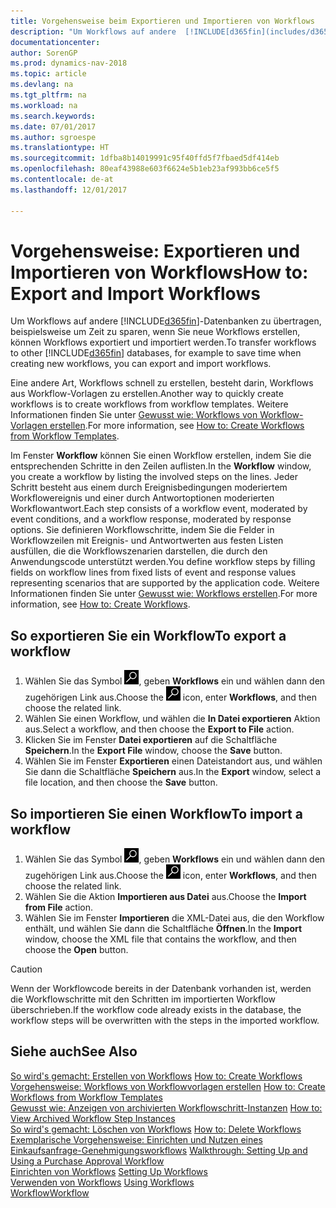 ```yaml
---
title: Vorgehensweise beim Exportieren und Importieren von Workflows
description: "Um Workflows auf andere  [!INCLUDE[d365fin](includes/d365fin_md.md)]-Datenbanken zu übertragen, beispielsweise um Zeit zu sparen, wenn Sie neue Workflows erstellen, können Workflows exportiert und importiert werden."
documentationcenter: 
author: SorenGP
ms.prod: dynamics-nav-2018
ms.topic: article
ms.devlang: na
ms.tgt_pltfrm: na
ms.workload: na
ms.search.keywords: 
ms.date: 07/01/2017
ms.author: sgroespe
ms.translationtype: HT
ms.sourcegitcommit: 1dfba8b14019991c95f40ffd5f7fbaed5df414eb
ms.openlocfilehash: 80eaf43988e603f6624e5b1eb23af993bb6ce5f5
ms.contentlocale: de-at
ms.lasthandoff: 12/01/2017

---
```

# <a name="how-to-export-and-import-workflows"></a><span data-ttu-id="c9e13-103">Vorgehensweise: Exportieren und Importieren von Workflows</span><span class="sxs-lookup"><span data-stu-id="c9e13-103">How to: Export and Import Workflows</span></span>
<span data-ttu-id="c9e13-104">Um Workflows auf andere [!INCLUDE[d365fin](includes/d365fin_md.md)]-Datenbanken zu übertragen, beispielsweise um Zeit zu sparen, wenn Sie neue Workflows erstellen, können Workflows exportiert und importiert werden.</span><span class="sxs-lookup"><span data-stu-id="c9e13-104">To transfer workflows to other [!INCLUDE[d365fin](includes/d365fin_md.md)] databases, for example to save time when creating new workflows, you can export and import workflows.</span></span>  

 <span data-ttu-id="c9e13-105">Eine andere Art, Workflows schnell zu erstellen, besteht darin, Workflows aus Workflow-Vorlagen zu erstellen.</span><span class="sxs-lookup"><span data-stu-id="c9e13-105">Another way to quickly create workflows is to create workflows from workflow templates.</span></span> <span data-ttu-id="c9e13-106">Weitere Informationen finden Sie unter [Gewusst wie: Workflows von Workflow-Vorlagen erstellen](across-how-to-create-workflows-from-workflow-templates.md).</span><span class="sxs-lookup"><span data-stu-id="c9e13-106">For more information, see [How to: Create Workflows from Workflow Templates](across-how-to-create-workflows-from-workflow-templates.md).</span></span>  

 <span data-ttu-id="c9e13-107">Im Fenster **Workflow** können Sie einen Workflow erstellen, indem Sie die entsprechenden Schritte in den Zeilen auflisten.</span><span class="sxs-lookup"><span data-stu-id="c9e13-107">In the **Workflow** window, you create a workflow by listing the involved steps on the lines.</span></span> <span data-ttu-id="c9e13-108">Jeder Schritt besteht aus einem durch Ereignisbedingungen moderiertem Workflowereignis und einer durch Antwortoptionen moderierten Workflowantwort.</span><span class="sxs-lookup"><span data-stu-id="c9e13-108">Each step consists of a workflow event, moderated by event conditions, and a workflow response, moderated by response options.</span></span> <span data-ttu-id="c9e13-109">Sie definieren Workflowschritte, indem Sie die Felder in Workflowzeilen mit Ereignis- und Antwortwerten aus festen Listen ausfüllen, die die Workflowszenarien darstellen, die durch den Anwendungscode unterstützt werden.</span><span class="sxs-lookup"><span data-stu-id="c9e13-109">You define workflow steps by filling fields on workflow lines from fixed lists of event and response values representing scenarios that are supported by the application code.</span></span> <span data-ttu-id="c9e13-110">Weitere Informationen finden Sie unter [Gewusst wie: Workflows erstellen](across-how-to-create-workflows.md).</span><span class="sxs-lookup"><span data-stu-id="c9e13-110">For more information, see [How to: Create Workflows](across-how-to-create-workflows.md).</span></span>  

## <a name="to-export-a-workflow"></a><span data-ttu-id="c9e13-111">So exportieren Sie ein Workflow</span><span class="sxs-lookup"><span data-stu-id="c9e13-111">To export a workflow</span></span>  
1.  <span data-ttu-id="c9e13-112">Wählen Sie das Symbol ![Nach Seite oder Bericht suchen](media/ui-search/search_small.png "Symbol Nach Seite oder Bericht suchen"), geben **Workflows** ein und wählen dann den zugehörigen Link aus.</span><span class="sxs-lookup"><span data-stu-id="c9e13-112">Choose the ![Search for Page or Report](media/ui-search/search_small.png "Search for Page or Report icon") icon, enter **Workflows**, and then choose the related link.</span></span>  
2.  <span data-ttu-id="c9e13-113">Wählen Sie einen Workflow, und wählen die **In Datei exportieren** Aktion aus.</span><span class="sxs-lookup"><span data-stu-id="c9e13-113">Select a workflow, and then choose the **Export to File** action.</span></span>  
3.  <span data-ttu-id="c9e13-114">Klicken Sie im Fenster **Datei exportieren** auf die Schaltfläche **Speichern**.</span><span class="sxs-lookup"><span data-stu-id="c9e13-114">In the **Export File** window, choose the **Save** button.</span></span>  
4.  <span data-ttu-id="c9e13-115">Wählen Sie im Fenster **Exportieren** einen Dateistandort aus, und wählen Sie dann die Schaltfläche **Speichern** aus.</span><span class="sxs-lookup"><span data-stu-id="c9e13-115">In the **Export** window, select a file location, and then choose the **Save** button.</span></span>  

## <a name="to-import-a-workflow"></a><span data-ttu-id="c9e13-116">So importieren Sie einen Workflow</span><span class="sxs-lookup"><span data-stu-id="c9e13-116">To import a workflow</span></span>  
1.  <span data-ttu-id="c9e13-117">Wählen Sie das Symbol ![Nach Seite oder Bericht suchen](media/ui-search/search_small.png "Symbol Nach Seite oder Bericht suchen"), geben **Workflows** ein und wählen dann den zugehörigen Link aus.</span><span class="sxs-lookup"><span data-stu-id="c9e13-117">Choose the ![Search for Page or Report](media/ui-search/search_small.png "Search for Page or Report icon") icon, enter **Workflows**, and then choose the related link.</span></span>  
2.  <span data-ttu-id="c9e13-118">Wählen Sie die Aktion **Importieren aus Datei** aus.</span><span class="sxs-lookup"><span data-stu-id="c9e13-118">Choose the **Import from File** action.</span></span>  
3.  <span data-ttu-id="c9e13-119">Wählen Sie im Fenster **Importieren** die XML-Datei aus, die den Workflow enthält, und wählen Sie dann die Schaltfläche **Öffnen**.</span><span class="sxs-lookup"><span data-stu-id="c9e13-119">In the **Import** window, choose the XML file that contains the workflow, and then choose the **Open** button.</span></span>  

> [!CAUTION]  
>  <span data-ttu-id="c9e13-120">Wenn der Workflowcode bereits in der Datenbank vorhanden ist, werden die Workflowschritte mit den Schritten im importierten Workflow überschrieben.</span><span class="sxs-lookup"><span data-stu-id="c9e13-120">If the workflow code already exists in the database, the workflow steps will be overwritten with the steps in the imported workflow.</span></span>  

## <a name="see-also"></a><span data-ttu-id="c9e13-121">Siehe auch</span><span class="sxs-lookup"><span data-stu-id="c9e13-121">See Also</span></span>  
 <span data-ttu-id="c9e13-122">[So wird's gemacht: Erstellen von Workflows](across-how-to-create-workflows.md) </span><span class="sxs-lookup"><span data-stu-id="c9e13-122">[How to: Create Workflows](across-how-to-create-workflows.md) </span></span>  
 <span data-ttu-id="c9e13-123">[Vorgehensweise: Workflows von Workflowvorlagen erstellen](across-how-to-create-workflows-from-workflow-templates.md) </span><span class="sxs-lookup"><span data-stu-id="c9e13-123">[How to: Create Workflows from Workflow Templates](across-how-to-create-workflows-from-workflow-templates.md) </span></span>  
 <span data-ttu-id="c9e13-124">[Gewusst wie: Anzeigen von archivierten Workflowschritt-Instanzen](across-how-to-view-archived-workflow-step-instances.md) </span><span class="sxs-lookup"><span data-stu-id="c9e13-124">[How to: View Archived Workflow Step Instances](across-how-to-view-archived-workflow-step-instances.md) </span></span>  
 <span data-ttu-id="c9e13-125">[So wird's gemacht: Löschen von Workflows](across-how-to-delete-workflows.md) </span><span class="sxs-lookup"><span data-stu-id="c9e13-125">[How to: Delete Workflows](across-how-to-delete-workflows.md) </span></span>  
 <span data-ttu-id="c9e13-126">[Exemplarische Vorgehensweise: Einrichten und Nutzen eines Einkaufsanfrage-Genehmigungsworkflows](walkthrough-setting-up-and-using-a-purchase-approval-workflow.md) </span><span class="sxs-lookup"><span data-stu-id="c9e13-126">[Walkthrough: Setting Up and Using a Purchase Approval Workflow](walkthrough-setting-up-and-using-a-purchase-approval-workflow.md) </span></span>  
 <span data-ttu-id="c9e13-127">[Einrichten von Workflows](across-set-up-workflows.md) </span><span class="sxs-lookup"><span data-stu-id="c9e13-127">[Setting Up Workflows](across-set-up-workflows.md) </span></span>  
 <span data-ttu-id="c9e13-128">[Verwenden von Workflows](across-use-workflows.md) </span><span class="sxs-lookup"><span data-stu-id="c9e13-128">[Using Workflows](across-use-workflows.md) </span></span>  
 [<span data-ttu-id="c9e13-129">Workflow</span><span class="sxs-lookup"><span data-stu-id="c9e13-129">Workflow</span></span>](across-workflow.md)   

